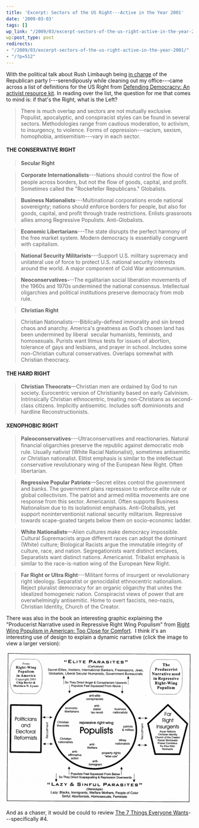 ```yaml
---
title: 'Excerpt: Sectors of the US Right---Active in the Year 2001'
date: '2009-03-03'
tags: []
wp_link: "/2009/03/excerpt-sectors-of-the-us-right-active-in-the-year-2001/"
wp:post_type: post
redirects:
- "/2009/03/excerpt-sectors-of-the-us-right-active-in-the-year-2001/"
- "/?p=512"
---
```


With the political talk about Rush Limbaugh being [in charge](http://www.huffingtonpost.com/2009/03/02/steele-takes-on-rush-limb_n_171135.html) of the Republican party I---serendipously while cleaning out my office---came across a list of definitions for the US Right from [Defending Democracry: An activist resource kit](http://www.publiceye.org/ark/democracy/brochure.html). In reading over the list, the question for me that comes to mind is: if that's the Right, what is the Left?

> There is much overlap and sectors are not mutually exclusive. Populist, apocalyptic, and conspiracist styles can be found in several sectors. Methodologies range from cautious moderation, to activism, to insurgency, to violence. Forms of oppression---racism, sexism, homophobia, antisemitism---vary in each sector.

>

#### THE CONSERVATIVE RIGHT

> **Secular Right**

>

> **Corporate Internationalists**---Nations should control the ﬂow of people across borders, but not the ﬂow of goods, capital, and proﬁt. Sometimes called the "Rockefeller Republicans." Globalists.

>

> **Business Nationalists**---Multinational corporations erode national sovereignty; nations should enforce borders for people, but also for goods, capital, and proﬁt through trade restrictions. Enlists grassroots allies among Regressive Populists. Anti-Globalists.

>

> **Economic Libertarians**---The state disrupts the perfect harmony of the free market system. Modern democracy is essentially congruent with capitalism.

>

> **National Security Militarists**---Support U.S. military supremacy and unilateral use of force to protect U.S. national security interests around the world. A major component of Cold War anticommunism.

>

> **Neoconservatives-**--The egalitarian social liberation movements of the 1960s and 1970s undermined the national consensus. Intellectual oligarchies and political institutions preserve democracy from mob rule.

>

> **Christian Right**

> Christian Nationalists---Biblically-defined immorality and sin breed chaos and anarchy. America's greatness as Godʼs chosen land has been undermined by liberal  secular humanists, feminists, and homosexuals. Purists want litmus tests for issues of abortion, tolerance of gays and lesbians, and prayer in school. Includes some non-Christian cultural conservatives. Overlaps somewhat with Christian theocracy.

>

#### THE HARD RIGHT

> **Christian Theocrats**—Christian men are ordained by God to run society. Eurocentric version of Christianity based on early Calvinism. Intrinsically Christian ethnocentric, treating non-Christians as second-class citizens. Implicitly antisemitic. Includes soft dominionists and hardline Reconstructionists.

>

#### XENOPHOBIC RIGHT

> **Paleoconservatives**---Ultraconservatives and reactionaries. Natural ﬁnancial oligarchies preserve the republic against democratic mob rule. Usually nativist (White Racial Nationalist), sometimes antisemitic or Christian nationalist. Elitist emphasis is similar to the intellectual conservative revolutionary wing of the European New Right. Often libertarian.

>

> **Regressive Popular Patriots**—Secret elites control the government and banks. The government plans repression to enforce elite rule or global collectivism. The patriot and armed militia movements are one response from this sector. Americanist. Often supports Business Nationalism due to its isolationist emphasis. Anti-Globalists, yet support noninterventionist national security militarism. Repressive towards scape-goated targets below them on socio-economic ladder.

>

> **White Nationalists**—Alien cultures make democracy impossible. Cultural Supremacists argue different races can adopt the dominant (White) culture; Biological Racists argue the immutable integrity of culture, race, and nation. Segregationists want distinct enclaves, Separatists want distinct nations. Americanist. Tribalist emphasis is similar to the race-is-nation wing of the European New Right.

>

> **Far Right or Ultra Right**---Militant forms of insurgent or revolutionary right ideology. Separatist or genocidalist ethnocentric nationalism. Reject pluralist democracy for an organic oligarchy that unites the idealized homogeneic nation. Conspiracist views of power that are overwhelmingly antisemitic. Home to overt fascists, neo-nazis, Christian Identity, Church of the Creator.

There was also in the book an interesting graphic explaining the "Producerist Narrative used in Repressive Right Wing Populism" from [Right Wing Populism in American: Too Close for Comfort](http://www.amazon.com/Right-Wing-Populism-America-Close-Comfort/product-reviews/1572305622/ref=cm_cr_dp_hist_1?ie=UTF8&showViewpoints=0&filterBy=addOneStar).  I think it's an interesting use of design to explain a dynamic narrative (click the image to view a larger version):

[ ![Producerist Narrative](2009-03-03-Excerpt-Sectors-of-the-US-Right---Active-in-the-Year-2001/producerist-narrative-500x407.png "Producerist Narrative") ](2009-03-03-Excerpt-Sectors-of-the-US-Right---Active-in-the-Year-2001/producerist-narrative.png)

And as a chaser, it would be could to review [The 7 Things Everyone Wants](http://www.island94.org/2008/05/ntc08-the-seven-things-everyone-wants/)---specifically #4.
